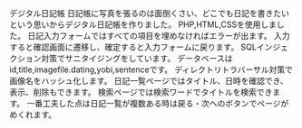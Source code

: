 デジタル日記帳
日記帳に写真を張るのは面倒くさい、どこでも日記を書きたいという思いからデジタル日記帳を作りました。
PHP,HTML,CSSを使用しました。
日記入力フォームではすべての項目を埋めなければエラーが出ます。
入力すると確認画面に遷移し、確定すると入力フォームに戻ります。
SQLインジェクション対策でサニタイジングをしています。
データベースはid,title,imagefile.dating,yobi,sentenceです。
ディレクトリトラバーサル対策で画像名をハッシュ化します。
日記一覧ページではタイトル、日時を確認でき、表示、削除もできます。
検索ページでは検索ワードでタイトルを検索できます。
一番工夫した点は日記一覧が複数ある時は戻る・次へのボタンでページがめくれます。
